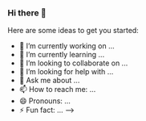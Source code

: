 ### Hi there 👋

<!-- [![Anurag's GitHub stats](https://github-readme-stats.vercel.app/api?username=chan3199)](https://github.com/anuraghazra/github-readme-stats)

[![Solved.ac Profile](http://mazassumnida.wtf/api/v2/generate_badge?boj=sjk338285)](https://solved.ac/sjk338285/) -->

Here are some ideas to get you started:

- 🔭 I’m currently working on ...
- 🌱 I’m currently learning ...
- 👯 I’m looking to collaborate on ...
- 🤔 I’m looking for help with ...
- 💬 Ask me about ...
- 📫 How to reach me: ...
- 😄 Pronouns: ...
- ⚡ Fun fact: ...
-->
